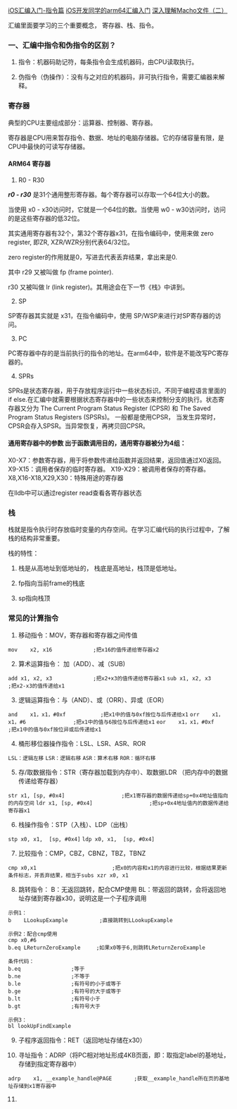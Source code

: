 [iOS汇编入门-指令篇](https://juejin.cn/post/6961660156169945124)
[iOS开发同学的arm64汇编入门](https://juejin.cn/post/6844903713287454734)
[深入理解Macho文件（二）](https://satanwoo.github.io/2017/06/29/Macho-2/)

汇编里面要学习的三个重要概念， 寄存器、栈、指令。

### 一、汇编中指令和伪指令的区别？

1. 指令：机器码助记符，每条指令会生成机器码，由CPU读取执行。 

2. 伪指令（伪操作）：没有与之对应的机器码，非可执行指令，需要汇编器来解释。


### 寄存器

典型的CPU主要组成部分：运算器、控制器、寄存器。 

寄存器是CPU用来暂存指令、数据、地址的电脑存储器。它的存储容量有限，是CPU中最快的可读写存储器。

#### ARM64 寄存器

1. R0 - R30 

***r0 - r30*** 是31个通用整形寄存器。每个寄存器可以存取一个64位大小的数。 

当使用 x0 - x30访问时，它就是一个64位的数。当使用 w0 - w30访问时，访问的是这些寄存器的低32位。

其实通用寄存器有32个，第32个寄存器x31，在指令编码中，使用来做 zero register, 即ZR, XZR/WZR分别代表64/32位。

zero register的作用就是0，写进去代表丢弃结果，拿出来是0.

其中 r29 又被叫做 fp (frame pointer). 

r30 又被叫做 lr (link register)。其用途会在下一节《栈》中讲到。

2. SP

SP寄存器其实就是 x31，在指令编码中，使用 SP/WSP来进行对SP寄存器的访问。

3. PC

PC寄存器中存的是当前执行的指令的地址。在arm64中，软件是不能改写PC寄存器的。

4. SPRs

SPRs是状态寄存器，用于存放程序运行中一些状态标识。不同于编程语言里面的if else.在汇编中就需要根据状态寄存器中的一些状态来控制分支的执行。状态寄存器又分为 The Current Program Status Register (CPSR) 和 The Saved Program Status Registers (SPSRs)。 一般都是使用CPSR， 当发生异常时， CPSR会存入SPSR。当异常恢复，再拷贝回CPSR。

#### 通用寄存器中的参数 出于函数调用目的，通用寄存器被分为4组：

X0-X7：参数寄存器，用于将参数传递给函数并返回结果，返回值通过X0返回。
X9-X15：调用者保存的临时寄存器。
X19-X29：被调用者保存的寄存器。
X8,X16-X18,X29,X30：特殊用途的寄存器

在lldb中可以通过register read查看各寄存器状态

### 栈

栈就是指令执行时存放临时变量的内存空间。在学习汇编代码的执行过程中，了解栈的结构非常重要。

栈的特性：

1. 栈是从高地址到低地址的， 栈底是高地址，栈顶是低地址。

2. fp指向当前frame的栈底

3. sp指向栈顶


### 常见的计算指令

1. 移动指令：MOV，寄存器和寄存器之间传值

`mov    x2, x16             ;把x16的值传递给寄存器x2`

2. 算术运算指令： 加（ADD）、减（SUB)

`add x1, x2, x3             ;把x2+x3的值传递给寄存器x1`
`sub x1, x2, x3             ;把x2-x3的值传递给x1`

3. 逻辑运算指令：与（AND）、或（ORR）、异或（EOR）

`and    x1，x1，#0xf           ;把x1中的值与0xf按位与后传递给x1`
`orr    x1，x1，#6               ;把x1中的值与6按位与后传递给x1`
`eor    x1，x1，#0xf           ;把x1中的值与0xf按位异或后传递给x1`

4. 桶形移位器操作指令：LSL、LSR、ASR、ROR

`LSL：逻辑左移`
`LSR：逻辑右移`
`ASR：算术右移`
`ROR：循环右移`

5. 存/取数据指令：STR（寄存器加载到内存中）、取数据LDR （把内存中的数据传递给寄存器）

`str x1, [sp, #0x4]                  ;把x1寄存器的数据传递给sp+0x4地址值指向的内存空间`
`ldr x1, [sp, #0x4]                  ;把sp+0x4地址值内的数据传递给寄存器x1`

6. 栈操作指令：STP（入栈）、LDP（出栈）

`stp x0, x1,  [sp, #0x4]`
`ldp x0, x1,  [sp, #0x4]`

7. 比较指令：CMP，CBZ，CBNZ，TBZ，TBNZ

`cmp x0,x1                        ;把x0的内容和x1的内容进行比较，根据结果更新条件标志，并丢弃结果，相当于subs xzr x0, x1`

8. 跳转指令： B：无返回跳转，配合CMP使用 BL：带返回的跳转，会将返回地址存储到寄存器x30，说明这是一个子程序调用

```
示例1：
b    LLookupExample          ;直接跳转到LLookupExample

示例2：配合cmp使用
cmp x0,#6                    
b.eq LReturnZeroExample     ;如果x0等于6,则跳转LReturnZeroExample

条件代码：
b.eq                ;等于
b.ne                ;不等于
b.le                ;有符号的小于或等于
b.ge                ;有符号的大于或等于
b.lt                ;有符号小于
b.gt                ;有符号大于

示例3：
bl lookUpFindExample
```

9. 子程序返回指令：RET（返回地址存储在x30）

10. 寻址指令：ADRP（将PC相对地址形成4KB页面，即：取指定label的基地址，存储到指定寄存器中）

`adrp    x1, __example_handle@PAGE       ;获取__example_handle所在页的基地址存储到x1寄存器中`

11. 

